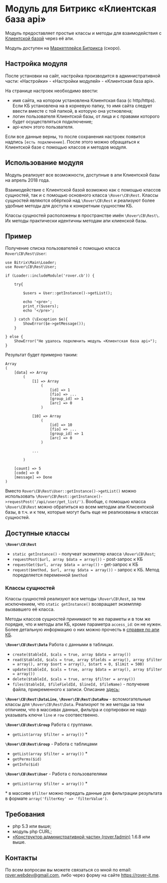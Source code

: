 # Модуль для Битрикс «Клиентская база api»
Модуль предоставляет простые классы и методы для взаимодействия с [Клиентской базой](https://clientbase.ru) через её апи.

Модуль доступен на [Маркетплейсе Битрикса](https://marketplace.1c-bitrix.ru/solutions/rover.cb/) (скоро).

## Настройка модуля
После установки на сайт, настройка производится в административной части: «Настройки» - «Настройки модулей» - «Клиентская база api».

На странице настроек необходимо ввести:

* имя сайта, на котором установлена Клиентская база (с http/https). Если КБ установлена на в корневую папку, то имя сайта следует ввести вместе с той папкой, в которую она устновлена;
* логин пользователя Клиентской базы, от лица и с правами которого будет осуществляться подключение;
* api-ключ этого пользвателя.

Если все данные верны, то после сохранения настроек появится надпись `[есть подключение]`. После этого можно обращаться к Клиентской базе с помощью классов и методов модуля.

## Использование модуля
Модуль реализует все возможности, доступные в апи Клиентской базы на апрель 2018 года. 

Взаимодействие с Клиентской базой возможно как с помощью классов сущностей, так и с помощью основного класса `\Rover\CB\Rest`. Классы сущностей являются обёрткой над `\Rover\CB\Rest` и реализуют более удобные методы для доступа к конкретным сущностям КБ.

Классы сущностей расположены в пространстве имён `\Rover\CB\Rest\`. Их методы практически идентичны методам апи клиенской базы.

## Пример
Получение списка пользователей с помощью класса `Rover\CB\Rest\User`:

    use Bitrix\Main\Loader;
    use Rover\CB\Rest\User;

    if (Loader::includeModule('rover.cb')) {
    
        try{
    
            $users = User::getInstance()->getList();
    
            echo '<pre>';
            print_r($users);
            echo '</pre>';
    
        } catch (\Exception $e){
            ShowError($e->getMessage());
        }
    
    } else {
        ShowError("Не удалось подключить модуль «Клиентская база api»");
    }
    
Результат будет примерно таким:

    Array
    (
        [data] => Array
            (
                [1] => Array
                    (
                        [id] => 1
                        [fio] => ...
                        [group_id] => 1
                        [arc] => 0
                    )
    
                [10] => Array
                    (
                        [id] => 10
                        [fio] => ...
                        [group_id] => 1
                        [arc] => 0
                    )
    
                ...
                
            )
    
        [count] => 5
        [code] => 0
        [message] => Done
    )
    
Вместо `Rover\CB\Rest\User::getInstance()->getList()` можно использовать `\Rover\CB\Rest::getInstance()->requestPost('/api/user/get_list/')`. Вообще, с помощью класса `\Rover\CB\Rest` можно обратиться ко всем методам апи Клисентской базы, в т.ч. и к тем, которые могут быть еще не реализованы в классах сущностей.

## Доступные классы

<b>`\Rover\CB\Rest`</b>

* `static getInstance()` - получеат экземпляр класса `\Rover\CB\Rest`;
* `requestPost($url, array $data = array())` - post-запрос к КБ
* `requestGet($url, array $data = array())` - get-запрос к КБ
* `request($method, $url, array $data = array())` - запрос к КБ. Метод поределяется переменной `$method`

### Классы сущностей
Классы сущностей реализуют все методы `\Rover\CB\Rest`, за тем исключением, что `static getInstance()` возвращает экземпляр вызвавшего её класса.

Методы классов сущностей принимают те же параметы и в том же порядке, что и методы апи КБ, кроме параметра `access_id`: он не нужен. Более детальную информацию о них можно прочесть в [справке по апи КБ](https://clientbase.ru/help/for_admin_16/api/).

<b>`\Rover\CB\Rest\Data`</b> Работа с данными в таблицах.

* `create($tableId, $cals = true, array $data = array())`
* `read($tableId, $cals = true, array $fields = array(), array $filter = array(), array $sort = array(), $start = 0, $limit = 500)`
* `update($tableId, $cals = true, array $data = array(), array $filter = array())`
* `delete($tableId, $cals = true, array $filter = array())`
* `files($tableId, $fileFieldId, $lineId, $fileName)` - получение файла, прикременного к записи. Описание [здесь](https://clientbase.ru/help/for_admin_16/api/rabota_s_fajlami/poluchenie_fajlov/);

<b>`\Rover\CB\Rest\DataLine`</b>, <b>`\Rover\CB\Rest\DataRow`</b> - вспомогательные классы для `\Rover\CB\Rest\Data`. Реализуют те же методы за тем отличием, что в массивах данных, фильтра и сортировки не надо указывать ключи `line` и `row` соотвественно.

<b>`\Rover\CB\Rest\Group`</b> Работа с группами.

* `getList(array $filter = array())` *

<b>`\Rover\CB\Rest\Group`</b> - Работа с таблицами

* `getList(array $filter = array())` *
* `getPerms($id)`
* `getInfo($id)`

<b>`\Rover\CB\Rest\User`</b> - Работа с пользователями

* `getList(array $filter = array())` *

\* в массиве `$filter` можно передать данные для фильтрации результата в формате `array('filterKey' => 'filterValue')`.

## Требования	
* php 5.3 или выше;
* модуль php CURL;
* [«Конструктор административной части» (rover.fadmin)](https://github.com/pavelshulaev/fadmin) 1.6.8 или выше.

## Контакты
По всем вопросам вы можете связаться со мной по email: rover.webdev@gmail.com, либо через форму на сайте https://rover-it.me.